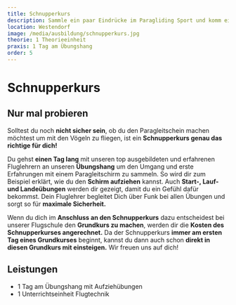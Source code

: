 ```yaml
---
title: Schnupperkurs
description: Sammle ein paar Eindrücke im Paragliding Sport und komm einen Tag lang mit unseren top ausgebildeten und erfahrenen Fluglehrern an unseren Übungshang um den Umgang und mit einem Paragleitschirm zu sammeln.
location: Westendorf
image: /media/ausbildung/schnupperkurs.jpg
theorie: 1 Theorieeinheit
praxis: 1 Tag am Übungshang
order: 5
---
```


# Schnupperkurs

## Nur mal probieren

Solltest du noch **nicht sicher sein**, ob du den Paragleitschein machen möchtest um mit den Vögeln zu fliegen, ist ein **Schnupperkurs genau das richtige für dich!**

Du gehst **einen Tag lang** mit unseren top ausgebildeten und erfahrenen Fluglehrern an unseren **Übungshang** um den Umgang und erste Erfahrungen mit einem Paragleitschirm zu sammeln. So wird dir zum Beispiel erklärt, wie du den **Schirm aufziehen** kannst. Auch **Start-, Lauf- und Landeübungen** werden dir gezeigt, damit du ein Gefühl dafür bekommst. Dein Fluglehrer begleitet Dich über Funk bei allen Übungen und sorgt so für **maximale Sicherheit.**

Wenn du dich im **Anschluss an den Schnupperkurs** dazu entscheidest bei unserer Flugschule den **Grundkurs zu machen**, werden dir die **Kosten des Schnupperkurses angerechnet.** Da der Schnupperkurs **immer am ersten Tag eines Grundkurses** beginnt, kannst du dann auch schon **direkt in diesen Grundkurs mit einsteigen.** 
Wir freuen uns auf dich! 

## Leistungen

- 1 Tag am Übungshang mit Aufziehübungen
- 1 Unterrichtseinheit Flugtechnik
